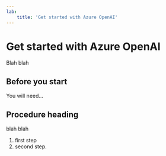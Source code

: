 ```yaml
---
lab:
    title: 'Get started with Azure OpenAI'
---
```


# Get started with Azure OpenAI

Blah blah

## Before you start

You will need...

## Procedure heading

blah blah

1. first step
2. second step.
